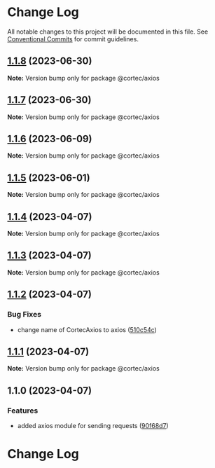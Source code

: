 # Change Log

All notable changes to this project will be documented in this file.
See [Conventional Commits](https://conventionalcommits.org) for commit guidelines.

## [1.1.8](https://github.com/saswatds/cortec/compare/@cortec/axios@1.1.7...@cortec/axios@1.1.8) (2023-06-30)

**Note:** Version bump only for package @cortec/axios

## [1.1.7](https://github.com/saswatds/cortec/compare/@cortec/axios@1.1.6...@cortec/axios@1.1.7) (2023-06-30)

**Note:** Version bump only for package @cortec/axios

## [1.1.6](https://github.com/saswatds/cortec/compare/@cortec/axios@1.1.5...@cortec/axios@1.1.6) (2023-06-09)

**Note:** Version bump only for package @cortec/axios

## [1.1.5](https://github.com/saswatds/cortec/compare/@cortec/axios@1.1.4...@cortec/axios@1.1.5) (2023-06-01)

**Note:** Version bump only for package @cortec/axios

## [1.1.4](https://github.com/saswatds/cortec/compare/@cortec/axios@1.1.3...@cortec/axios@1.1.4) (2023-04-07)

**Note:** Version bump only for package @cortec/axios

## [1.1.3](https://github.com/saswatds/cortec/compare/@cortec/axios@1.1.2...@cortec/axios@1.1.3) (2023-04-07)

**Note:** Version bump only for package @cortec/axios

## [1.1.2](https://github.com/saswatds/cortec/compare/@cortec/axios@1.1.1...@cortec/axios@1.1.2) (2023-04-07)

### Bug Fixes

- change name of CortecAxios to axios ([510c54c](https://github.com/saswatds/cortec/commit/510c54cd07387f3130f17cba3e2722ef0af2553f))

## [1.1.1](https://github.com/saswatds/cortec/compare/@cortec/axios@1.1.0...@cortec/axios@1.1.1) (2023-04-07)

**Note:** Version bump only for package @cortec/axios

## 1.1.0 (2023-04-07)

### Features

- added axios module for sending requests ([90f68d7](https://github.com/saswatds/cortec/commit/90f68d7c3460fc5d60d1ff2d07d505d0f9232e60))

# Change Log
